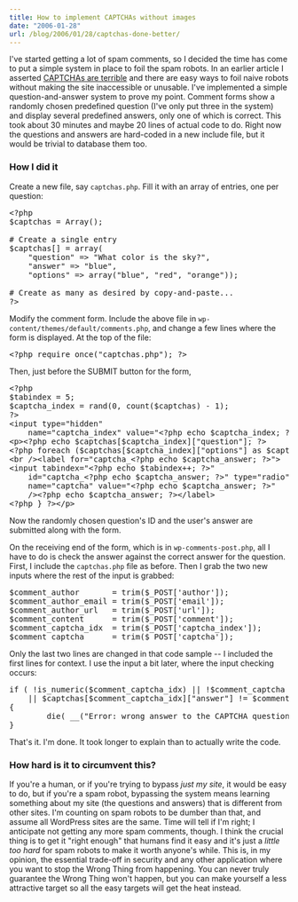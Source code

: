 ```yaml
---
title: How to implement CAPTCHAs without images
date: "2006-01-28"
url: /blog/2006/01/28/captchas-done-better/
---
```

I've started getting a lot of spam comments, so I decided the time has come to put a simple system in place to foil the spam robots. In an earlier article I asserted [CAPTCHAs are terrible][1] and there are easy ways to foil naive robots without making the site inaccessible or unusable. I've implemented a simple question-and-answer system to prove my point. Comment forms show a randomly chosen predefined question (I've only put three in the system) and display several predefined answers, only one of which is correct. This took about 30 minutes and maybe 20 lines of actual code to do. Right now the questions and answers are hard-coded in a new include file, but it would be trivial to database them too.

### How I did it

Create a new file, say `captchas.php`. Fill it with an array of entries, one per question:

<pre>&lt;?php
$captchas = Array();

# Create a single entry
$captchas[] = array(
    "question" =&gt; "What color is the sky?",
    "answer" =&gt; "blue",
    "options" =&gt; array("blue", "red", "orange"));

# Create as many as desired by copy-and-paste...
?&gt;</pre>

Modify the comment form. Include the above file in `wp-content/themes/default/comments.php`, and change a few lines where the form is displayed. At the top of the file:

<pre>&lt;?php require_once("captchas.php"); ?&gt;</pre>

Then, just before the SUBMIT button for the form, 
    
<pre>&lt;?php
$tabindex = 5;
$captcha_index = rand(0, count($captchas) - 1);
?&gt;
&lt;input type="hidden"
    name="captcha_index" value="&lt;?php echo $captcha_index; ?&gt;" /&gt;
&lt;p&gt;&lt;?php echo $captchas[$captcha_index]["question"]; ?&gt;
&lt;?php foreach ($captchas[$captcha_index]["options"] as $captcha_answer) { ?&gt;
&lt;br /&gt;&lt;label for="captcha_&lt;?php echo $captcha_answer; ?&gt;"&gt;
&lt;input tabindex="&lt;?php echo $tabindex++; ?&gt;"
    id="captcha_&lt;?php echo $captcha_answer; ?&gt;" type="radio"
    name="captcha" value="&lt;?php echo $captcha_answer; ?&gt;"
    /&gt;&lt;?php echo $captcha_answer; ?&gt;&lt;/label&gt;
&lt;?php } ?&gt;&lt;/p&gt;</pre>

Now the randomly chosen question's ID and the user's answer are submitted along with the form.

On the receiving end of the form, which is in `wp-comments-post.php`, all I have to do is check the answer against the correct answer for the question. First, I include the `captchas.php` file as before. Then I grab the two new inputs where the rest of the input is grabbed:

<pre>$comment_author       = trim($_POST['author']);
$comment_author_email = trim($_POST['email']);
$comment_author_url   = trim($_POST['url']);
$comment_content      = trim($_POST['comment']);
$comment_captcha_idx  = trim($_POST['captcha_index']);
$comment_captcha      = trim($_POST['captcha']);</pre>

Only the last two lines are changed in that code sample -- I included the first lines for context. I use the input a bit later, where the input checking occurs:
    
<pre>if ( !is_numeric($comment_captcha_idx) || !$comment_captcha
    || $captchas[$comment_captcha_idx]["answer"] != $comment_captcha)
{
        die( __("Error: wrong answer to the CAPTCHA question"));
}</pre>

That's it. I'm done. It took longer to explain than to actually write the code.

### How hard is it to circumvent this?

If you're a human, or if you're trying to bypass *just my site*, it would be easy to do, but if you're a spam robot, bypassing the system means learning something about my site (the questions and answers) that is different from other sites. I'm counting on spam robots to be dumber than that, and assume all WordPress sites are the same. Time will tell if I'm right; I anticipate not getting any more spam comments, though. I think the crucial thing is to get it "right enough" that humans find it easy and it's just a *little too hard* for spam robots to make it worth anyone's while. This is, in my opinion, the essential trade-off in security and any other application where you want to stop the Wrong Thing from happening. You can never truly guarantee the Wrong Thing won't happen, but you can make yourself a less attractive target so all the easy targets will get the heat instead.

 [1]: /blog/2005/11/03/captchas-are-a-terrible-thing/
